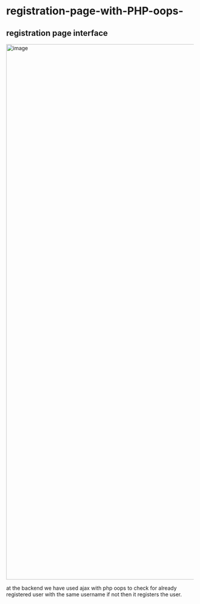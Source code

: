 # registration-page-with-PHP-oops-
## registration page interface
<img width="2848" height="1434" alt="image" src="https://github.com/user-attachments/assets/a85a927e-8f1c-4994-9625-a19fa8a38529" />

at the backend we have used ajax with php oops to check for already registered user with the same username if not then it registers the user.
